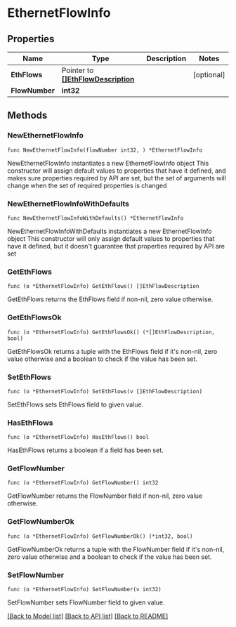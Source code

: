 # EthernetFlowInfo

## Properties

Name | Type | Description | Notes
------------ | ------------- | ------------- | -------------
**EthFlows** | Pointer to [**[]EthFlowDescription**](EthFlowDescription.md) |  | [optional] 
**FlowNumber** | **int32** |  | 

## Methods

### NewEthernetFlowInfo

`func NewEthernetFlowInfo(flowNumber int32, ) *EthernetFlowInfo`

NewEthernetFlowInfo instantiates a new EthernetFlowInfo object
This constructor will assign default values to properties that have it defined,
and makes sure properties required by API are set, but the set of arguments
will change when the set of required properties is changed

### NewEthernetFlowInfoWithDefaults

`func NewEthernetFlowInfoWithDefaults() *EthernetFlowInfo`

NewEthernetFlowInfoWithDefaults instantiates a new EthernetFlowInfo object
This constructor will only assign default values to properties that have it defined,
but it doesn't guarantee that properties required by API are set

### GetEthFlows

`func (o *EthernetFlowInfo) GetEthFlows() []EthFlowDescription`

GetEthFlows returns the EthFlows field if non-nil, zero value otherwise.

### GetEthFlowsOk

`func (o *EthernetFlowInfo) GetEthFlowsOk() (*[]EthFlowDescription, bool)`

GetEthFlowsOk returns a tuple with the EthFlows field if it's non-nil, zero value otherwise
and a boolean to check if the value has been set.

### SetEthFlows

`func (o *EthernetFlowInfo) SetEthFlows(v []EthFlowDescription)`

SetEthFlows sets EthFlows field to given value.

### HasEthFlows

`func (o *EthernetFlowInfo) HasEthFlows() bool`

HasEthFlows returns a boolean if a field has been set.

### GetFlowNumber

`func (o *EthernetFlowInfo) GetFlowNumber() int32`

GetFlowNumber returns the FlowNumber field if non-nil, zero value otherwise.

### GetFlowNumberOk

`func (o *EthernetFlowInfo) GetFlowNumberOk() (*int32, bool)`

GetFlowNumberOk returns a tuple with the FlowNumber field if it's non-nil, zero value otherwise
and a boolean to check if the value has been set.

### SetFlowNumber

`func (o *EthernetFlowInfo) SetFlowNumber(v int32)`

SetFlowNumber sets FlowNumber field to given value.



[[Back to Model list]](../README.md#documentation-for-models) [[Back to API list]](../README.md#documentation-for-api-endpoints) [[Back to README]](../README.md)


